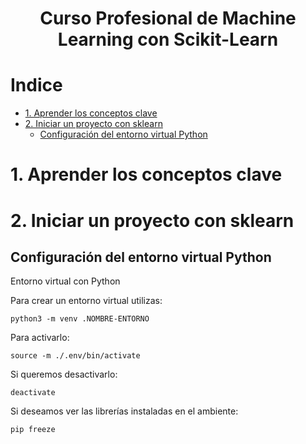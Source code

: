 <div align="center">
    <h1>Curso Profesional de Machine Learning con Scikit-Learn</h1>
</div>

# Indice
- [1. Aprender los conceptos clave](#1-aprender-los-conceptos-clave)
- [2. Iniciar un proyecto con sklearn](#2-iniciar-un-proyecto-con-sklearn)
  - [Configuración del entorno virtual Python](#configuración-del-entorno-virtual-python)


# 1. Aprender los conceptos clave

# 2. Iniciar un proyecto con sklearn

## Configuración del entorno virtual Python
Entorno virtual con Python

Para crear un entorno virtual utilizas:

`python3 -m venv .NOMBRE-ENTORNO`

Para activarlo:

`source -m ./.env/bin/activate`

Si queremos desactivarlo:

`deactivate`

Si deseamos ver las librerías instaladas en el ambiente:

`pip freeze`